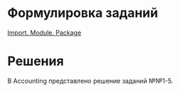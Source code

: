 # Формулировка заданий
[Import. Module. Package](https://github.com/netology-code/py-homeworks-advanced/tree/master/1.Import.Module.Package)

# Решения
В Accounting представлено решение заданий №№1-5.
